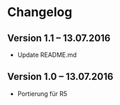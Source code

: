 Changelog
=========


Version 1.1 – 13.07.2016
--------------------------

* Update README.md


Version 1.0 – 13.07.2016
--------------------------

* Portierung für R5